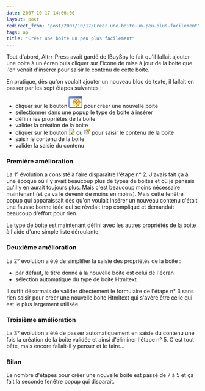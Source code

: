 ```yaml
---
date: 2007-10-17 14:06:00
layout: post
redirect_from: "post/2007/10/17/Creer-une-boite-un-peu-plus-facilement"
tags: ap
title: "Créer une boite un peu plus facilement"
---
```


Tout d'abord, Altrr-Press avait gardé de IBuySpy le fait qu'il fallait
ajouter une boite à un écran puis cliquer sur l'icone de mise à jour de la
boite que l'on venait d'insérer pour saisir le contenu de cette boite.

En pratique, dès qu'on voulait ajouter un nouveau bloc de texte, il fallait
en passer par les sept étapes suivantes :

* cliquer sur le bouton ![](/public/2007/addbox.gif) pour
créer une nouvelle boite
* sélectionner dans une popup le type de boite à insérer
* définir les propriétés de la boite
* valider la création de la boite
* cliquer sur le bouton ![](/public/2007/upditem.gif)
ou ![](/public/2007/cfgitem.gif) pour saisir le contenu
de la boite
* saisir le contenu de la boite
* valider la saisie du contenu

### Première amélioration

La 1° évolution a consisté à faire disparaitre l'étape n° 2. J'avais fait ça
à une époque où il y avait beaucoup plus de types de boites et où je pensais
qu'il y en aurait toujours plus. Mais c'est beaucoup moins nécessaire
maintenant (et ça va le devenir de moins en moins). Mais cette fenêtre popup
qui apparaissait dès qu'on voulait insérer un nouveau contenu c'était une
fausse bonne idée qui se révelait trop compliqué et demandait beaucoup d'effort
pour rien.

Le type de boite est maintenant défini avec les autres propriétés de la
boite à l'aide d'une simple liste déroulante.

### Deuxième amélioration

La 2° évolution a été de simplifier la saisie des propriétés de la boite
:

* par défaut, le titre donné à la nouvelle boite est celui de l'écran
* sélection automatique du type de boite Htmltext

Il suffit désormais de valider directement le formulaire de l'étape n° 3
sans rien saisir pour créer une nouvelle boite Htmltext qui s'avère être celle
qui est le plus largement utilisée.

### Troisième amélioration

La 3° évolution a été de passer automatiquement en saisie du contenu une
fois la création de la boite validée et ainsi d'éliminer l'étape n° 5. C'est
tout bête, mais encore fallait-il y penser et le faire...

### Bilan

Le nombre d'étapes pour créer une nouvelle boite est passé de 7 à 5 et ça
fait la seconde fenêtre popup qui disparait.
